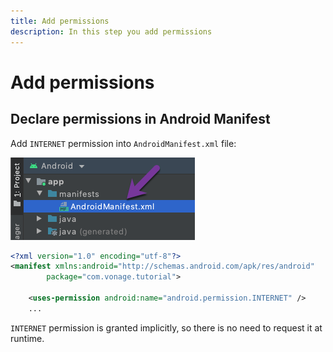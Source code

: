 ```yaml
---
title: Add permissions
description: In this step you add permissions
---
```


# Add permissions

## Declare permissions in Android Manifest

Add `INTERNET` permission into `AndroidManifest.xml` file:

![](public/screenshots/tutorials/client-sdk/android-shared/android-manifest-file.png)

```xml
<?xml version="1.0" encoding="utf-8"?>
<manifest xmlns:android="http://schemas.android.com/apk/res/android"
        package="com.vonage.tutorial">

    <uses-permission android:name="android.permission.INTERNET" />
    ...
```

`INTERNET` permission is granted implicitly, so there is no need to request it at runtime.